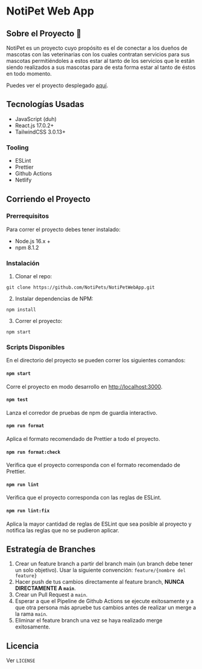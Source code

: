 # NotiPet Web App

## Sobre el Proyecto 🐾

NotiPet es un proyecto cuyo propósito es el de conectar a los dueños de mascotas con las veterinarias con los cuales contratan servicios para sus mascotas permitiéndoles a estos estar al tanto de los servicios que le están siendo realizados a sus mascotas para de esta forma estar al tanto de éstos en todo momento.

Puedes ver el proyecto desplegado [aquí](https://notipet.netflify.com).

## Tecnologías Usadas

- JavaScript (duh)
- React.js 17.0.2+
- TailwindCSS 3.0.13+

### Tooling

- ESLint
- Prettier
- Github Actions
- Netlify 

## Corriendo el Proyecto

### Prerrequisitos

Para correr el proyecto debes tener instalado:

- Node.js 16.x +
- npm 8.1.2

### Instalación

1. Clonar el repo:

```
git clone https://github.com/NotiPets/NotiPetWebApp.git
```

2. Instalar dependencias de NPM:

```
npm install
```

3. Correr el proyecto:

```
npm start
```

### Scripts Disponibles

En el directorio del proyecto se pueden correr los siguientes comandos:

#### `npm start`

Corre el proyecto en modo desarrollo en [http://localhost:3000](http://localhost:3000).

#### `npm test`

Lanza el corredor de pruebas de npm de guardia interactivo.

#### `npm run format`

Aplica el formato recomendado de Prettier a todo el proyecto.

#### `npm run format:check`

Verifica que el proyecto corresponda con el formato recomendado de Prettier.

#### `npm run lint`

Verifica que el proyecto corresponda con las reglas de ESLint.

#### `npm run lint:fix`

Aplica la mayor cantidad de reglas de ESLint que sea posible al proyecto y notifica las reglas que no se pudieron aplicar.

## Estrategía de Branches

1. Crear un feature branch a partir del branch main (un branch debe tener un solo objetivo). Usar la siguiente convención:
   `feature/{nombre del feature}`
2. Hacer push de tus cambios directamente al feature branch, **NUNCA DIRECTAMENTE A `main`**.
3. Crear un Pull Request a `main`.
4. Esperar a que el Pipeline de Github Actions se ejecute exitosamente y a que otra persona más apruebe tus cambios antes de realizar un merge a la rama `main`.
5. Eliminar el feature branch una vez se haya realizado merge exitosamente.

## Licencia

Ver `LICENSE`
